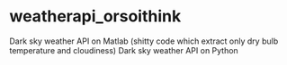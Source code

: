# weatherapi_orsoithink
Dark sky weather API on Matlab (shitty code which extract only dry bulb temperature and cloudiness)
Dark sky weather API on Python
